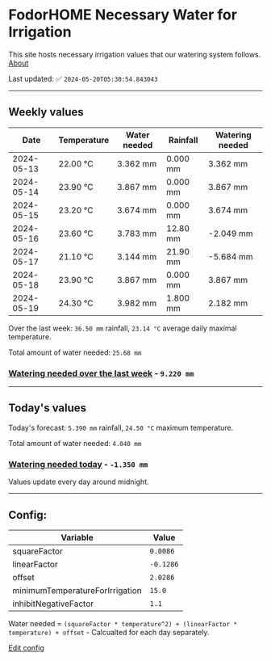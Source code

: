 # FodorHOME Necessary Water for Irrigation

This site hosts necessary irrigation values that our watering system follows. [About](https://github.com/redyau/irrigation)

Last updated: ✅ `2024-05-20T05:30:54.843043`

---

## Weekly values

| Date | Temperature | Water needed | Rainfall | Watering needed |
|-----|-----|-----|-----|-----|
| 2024-05-13 | 22.00 °C | 3.362 mm | 0.000 mm | 3.362 mm |
| 2024-05-14 | 23.90 °C | 3.867 mm | 0.000 mm | 3.867 mm |
| 2024-05-15 | 23.20 °C | 3.674 mm | 0.000 mm | 3.674 mm |
| 2024-05-16 | 23.60 °C | 3.783 mm | 12.80 mm | -2.049 mm |
| 2024-05-17 | 21.10 °C | 3.144 mm | 21.90 mm | -5.684 mm |
| 2024-05-18 | 23.90 °C | 3.867 mm | 0.000 mm | 3.867 mm |
| 2024-05-19 | 24.30 °C | 3.982 mm | 1.800 mm | 2.182 mm |


Over the last week: `36.50 mm` rainfall, `23.14 °C` average daily maximal temperature.

Total amount of water needed: `25.68 mm`

### [Watering needed over the last week](lastweek.txt) - `9.220 mm`

---

## Today's values

Today's forecast: `5.390 mm` rainfall, `24.50 °C` maximum temperature.

Total amount of water needed: `4.040 mm`

### [Watering needed today](today.txt) - `-1.350 mm`

Values update every day around midnight.

---

## Config:

| Variable | Value |
|-----|-----|
| squareFactor | `0.0086` |
| linearFactor | `-0.1286` |
| offset | `2.0286` |
| minimumTemperatureForIrrigation | `15.0` |
| inhibitNegativeFactor | `1.1` |

Water needed = `(squareFactor * temperature^2) + (linearFactor * temperature) + offset` - Calcualted for each day separately.

[Edit config](https://github.com/RedyAu/irrigation/edit/main/config.json)

